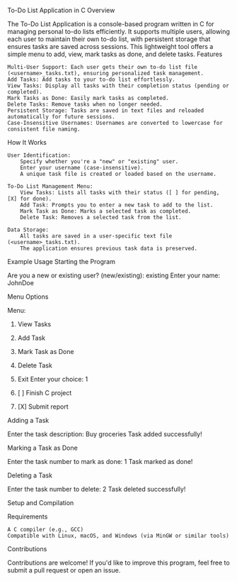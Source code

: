To-Do List Application in C
Overview

The To-Do List Application is a console-based program written in C for managing personal to-do lists efficiently. It supports multiple users, allowing each user to maintain their own to-do list, with persistent storage that ensures tasks are saved across sessions. This lightweight tool offers a simple menu to add, view, mark tasks as done, and delete tasks.
Features

    Multi-User Support: Each user gets their own to-do list file (<username>_tasks.txt), ensuring personalized task management.
    Add Tasks: Add tasks to your to-do list effortlessly.
    View Tasks: Display all tasks with their completion status (pending or completed).
    Mark Tasks as Done: Easily mark tasks as completed.
    Delete Tasks: Remove tasks when no longer needed.
    Persistent Storage: Tasks are saved in text files and reloaded automatically for future sessions.
    Case-Insensitive Usernames: Usernames are converted to lowercase for consistent file naming.

How It Works

    User Identification:
        Specify whether you're a "new" or "existing" user.
        Enter your username (case-insensitive).
        A unique task file is created or loaded based on the username.

    To-Do List Management Menu:
        View Tasks: Lists all tasks with their status ([ ] for pending, [X] for done).
        Add Task: Prompts you to enter a new task to add to the list.
        Mark Task as Done: Marks a selected task as completed.
        Delete Task: Removes a selected task from the list.

    Data Storage:
        All tasks are saved in a user-specific text file (<username>_tasks.txt).
        The application ensures previous task data is preserved.

Example Usage
Starting the Program

Are you a new or existing user? (new/existing): existing
Enter your name: JohnDoe

Menu Options

Menu:
1. View Tasks
2. Add Task
3. Mark Task as Done
4. Delete Task
5. Exit
Enter your choice: 1

1. [ ] Finish C project
2. [X] Submit report

Adding a Task

Enter the task description: Buy groceries
Task added successfully!

Marking a Task as Done

Enter the task number to mark as done: 1
Task marked as done!

Deleting a Task

Enter the task number to delete: 2
Task deleted successfully!

Setup and Compilation

Requirements

    A C compiler (e.g., GCC)
    Compatible with Linux, macOS, and Windows (via MinGW or similar tools)

Contributions

Contributions are welcome! If you'd like to improve this program, feel free to submit a pull request or open an issue.
